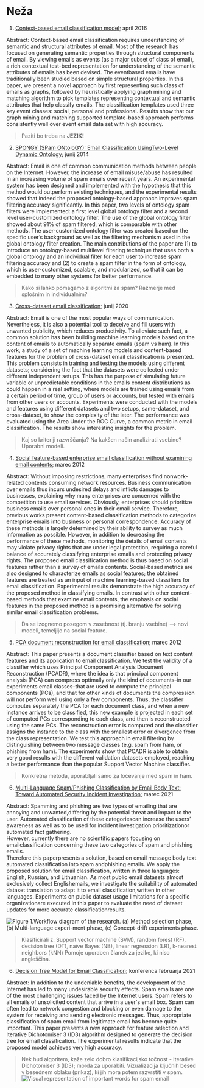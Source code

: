 # Neža #
1. [Context-based email classification model](https://eds-p-ebscohost-com.nukweb.nuk.uni-lj.si/eds/pdfviewer/pdfviewer?vid=1&sid=06c9cdf8-5d82-4b70-ac76-2b562d79f0e9%40redis); april 2016

Abstract: Context-based email classification requires understanding of semantic and structural attributes of email. Most of the research
has focused on generating semantic properties through structural components of email. By viewing emails as events (as a major subset of
class of email), a rich contextual test-bed representation for understanding of the semantic attributes of emails has been devised. The eventbased emails have traditionally been studied based on simple structural properties. In this paper, we present a novel approach by first
representing such class of emails as graphs, followed by heuristically applying graph mining and matching algorithm to pick templates
representing contextual and semantic attributes that help classify emails. The classification templates used three key event classes: social,
personal and professional. Results show that our graph mining and matching supported template-based approach performs consistently well
over event email data set with high accuracy.

> Paziti bo treba na **JEZIK!** 

2. [SPONGY (SPam ONtoloGY): Email Classification UsingTwo-Level Dynamic Ontology](https://www.hindawi.com/journals/tswj/2014/414583/); junij 2014

Abstract: Email is one of common communication methods between people on the Internet. 
However, the increase of email misuse/abuse has resulted in an increasing volume of spam emails over recent years. 
An experimental system has been designed and implemented with the hypothesis that this method would outperform existing techniques, and the experimental results showed that indeed the proposed ontology-based approach improves spam filtering accuracy significantly. 
In this paper, two levels of ontology spam filters were implemented: a first level global ontology filter and a second level user-customized ontology filter. 
The use of the global ontology filter showed about 91% of spam filtered, which is comparable with other methods. The user-customized ontology filter was created based on the specific user’s background as well as the filtering mechanism used in the global ontology filter creation. 
The main contributions of the paper are (1) to introduce an ontology-based multilevel filtering technique that uses both a global ontology and an individual filter for each user to increase spam filtering accuracy and (2) to create a spam filter in the form of ontology, which is user-customized, scalable, and modularized, so that it can be embedded to many other systems for better performance.

> Kako si lahko pomagamo z algoritmi za spam?
> Razmerje med splošnim in individualnim?

3. [Cross-dataset email classification](https://eds-s-ebscohost-com.nukweb.nuk.uni-lj.si/eds/detail/detail?vid=0&sid=e107ccd8-8073-43ba-a75f-ed350d5eba66%40redis&bdata=Jmxhbmc9c2wmc2l0ZT1lZHMtbGl2ZQ%3d%3d#AN=147564849&db=a9h); junij 2020

Abstract: Email is one of the most popular ways of communication. Nevertheless, it is also a potential tool to deceive and fill users with unwanted publicity, which reduces productivity. 
To alleviate such fact, a common solution has been building machine learning models based on the content of emails to automatically separate emails (spam vs ham). In this work, a study of a set of machine learning models and content-based features for the problem of cross-dataset email classification is presented. 
This problem consists in training and testing the models using different datasets; considering the fact that the datasets were collected under different independent setups. 
This has the purpose of simulating future variable or unpredictable conditions in the emails content distributions as could happen in a real setting, where models are trained using emails from a certain period of time, group of users or accounts, but tested with emails from other users or accounts. 
Experiments were conducted with the models and features using different datasets and two setups, same-dataset, and cross-dataset, to show the complexity of the later. 
The performance was evaluated using the Area Under the ROC Curve, a common metric in email classification. The results show interesting insights for the problem.

> Kaj so kriteriji razvrščanja? 
> Na kakšen način analizirati vsebino?
> Uporabni modeli.

4. [Social feature-based enterprise email classification without examining email contents](https://www-sciencedirect-com.nukweb.nuk.uni-lj.si/science/article/pii/S1084804511002256); marec 2012

Abstract: Without imposing restrictions, many enterprises find nonwork-related contents consuming network resources. Business communication over emails thus incurs undesired delays and inflicts damages to businesses, explaining why many enterprises are concerned with the competition to use email services. 
Obviously, enterprises should prioritize business emails over personal ones in their email service. Therefore, previous works present content-based classification methods to categorize enterprise emails into business or personal correspondence. 
Accuracy of these methods is largely determined by their ability to survey as much information as possible. 
However, in addition to decreasing the performance of these methods, monitoring the details of email contents may violate privacy rights that are under legal protection, requiring a careful balance of accurately classifying enterprise emails and protecting privacy rights. 
The proposed email classification method is thus based on social features rather than a survey of emails contents. Social-based metrics are also designed to characterize emails as social features; 
the obtained features are treated as an input of machine learning-based classifiers for email classification. Experimental results demonstrate the high accuracy of the proposed method in classifying emails. 
In contrast with other content-based methods that examine email contents, the emphasis on social features in the proposed method is a promising alternative for solving similar email classification problems.

> Da se izognemo posegom v zasebnost (tj. branju vsebine) --> novi modeli, temeljijo na social feature.

5. [PCA document reconstruction for email classification](https://www-sciencedirect-com.nukweb.nuk.uni-lj.si/science/article/pii/S0167947311003549); marec 2012

Abstract: This paper presents a document classifier based on text content features and its application to email classification. 
We test the validity of a classifier which uses Principal Component Analysis Document Reconstruction (PCADR), where the idea is that principal component analysis (PCA) can compress optimally only the kind of documents–in our experiments email classes–that are used to compute the principal components (PCs), 
and that for other kinds of documents the compression will not perform well using only a few components. Thus, the classifier computes separately the PCA for each document class, and when a new instance arrives to be classified, this new example is projected in each set of computed PCs corresponding to each class, and then is reconstructed using the same PCs. 
The reconstruction error is computed and the classifier assigns the instance to the class with the smallest error or divergence from the class representation. We test this approach in email filtering by distinguishing between two message classes (e.g. spam from ham, or phishing from ham). 
The experiments show that PCADR is able to obtain very good results with the different validation datasets employed, reaching a better performance than the popular Support Vector Machine classifier.

> Konkretna metoda, uporabljali samo za ločevanje med spam in ham.

6. [Multi-Language Spam/Phishing Classification by Email Body Text: Toward Automated Security Incident Investigation](https://www.mdpi.com/2079-9292/10/6/668); marec 2021

Abstract: Spamming and phishing are two types of emailing that are annoying and unwanted,differing by the potential threat and impact to the user. 
Automated classification of these categoriescan increase the users’ awareness as well as to be used for incident investigation prioritizationor automated fact gathering.  
However, currently there are no scientific papers focusing on emailclassification concerning these two categories of spam and phishing emails.  
Therefore this paperpresents a solution,  based on email message body text automated classification into spam andphishing emails. We apply the proposed solution for email classification, written in three languages: English, Russian, and Lithuanian. 
As most public email datasets almost exclusively collect Englishemails, we investigate the suitability of automated dataset translation to adapt it to email classification,written in other languages. 
Experiments on public dataset usage limitations for a specific organizationare executed in this paper to evaluate the need of dataset updates for more accurate classificationresults.

![Figure 1.Workflow diagram of the research. (a) Method selection phase, (b) Multi-language experi-ment phase, (c) Concept-drift experiments phase.](https://user-images.githubusercontent.com/100276495/155415683-3155fdf6-7d15-4c16-a573-05cd9ea9be36.png)

> Klasificirali z: Support vector machine (SVM), random forest (RF), decision tree (DT), naïve Bayes (NB), linear regression (LR), k-nearest neighbors (kNN)
> Pomoje uporaben članek za jezike, ki niso angleščina.

6. [Decision Tree Model for Email Classification](https://ieeexplore-ieee-org.nukweb.nuk.uni-lj.si/document/9390143); konferenca februarja 2021

Abstract: In addition to the undeniable benefits, the development of the Internet has led to many undesirable security effects. 
Spam emails are one of the most challenging issues faced by the Internet users. Spam refers to all emails of unsolicited content that arrive in a user's email box. 
Spam can often lead to network congestion and blocking or even damage to the system for receiving and sending electronic messages. 
Thus, appropriate classification of spam email from legitimate email has become quite important. 
This paper presents a new approach for feature selection and Iterative Dichotomiser 3 (ID3) algorithm designed to generate the decision tree for email classification. 
The experimental results indicate that the proposed model achieves very high accuracy.

> Nek hud algoritem, kaže zelo dobro klasifikacijsko točnost - Iterative Dichotomiser 3 (ID3); morda za uporabiti.
> Vizualizacija ključnih besed v besednem oblaku (prikaz), ki jih mora potem razvrstiti v spam.
> ![Visual representation of important words for spam email](https://user-images.githubusercontent.com/100276495/155417555-b1863132-e0d6-471b-8a10-8ea098e822a5.png)



